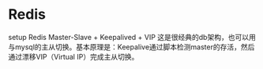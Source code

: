 # Redis
setup Redis Master-Slave + Keepalived + VIP
这是很经典的db架构，也可以用与mysql的主从切换。基本原理是：Keepalive通过脚本检测master的存活，然后通过漂移VIP（Virtual IP）完成主从切换。

